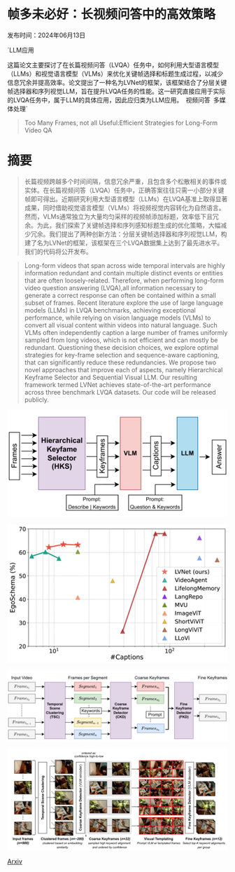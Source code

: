 # 帧多未必好：长视频问答中的高效策略

发布时间：2024年06月13日

`LLM应用

这篇论文主要探讨了在长篇视频问答（LVQA）任务中，如何利用大型语言模型（LLMs）和视觉语言模型（VLMs）来优化关键帧选择和标题生成过程，以减少信息冗余并提高效率。论文提出了一种名为LVNet的框架，该框架结合了分层关键帧选择器和序列视觉LLM，旨在提升LVQA任务的性能。这一研究直接应用于实际的LVQA任务中，属于LLM的具体应用，因此应归类为LLM应用。` `视频问答` `多媒体处理`

> Too Many Frames, not all Useful:Efficient Strategies for Long-Form Video QA

# 摘要

> 长篇视频跨越多个时间间隔，信息冗余严重，且包含多个松散相关的事件或实体。在长篇视频问答（LVQA）任务中，正确答案往往只需一小部分关键帧即可得出。近期研究利用大型语言模型（LLMs）在LVQA基准上取得显著成果，同时借助视觉语言模型（VLMs）将视频视觉内容转化为自然语言。然而，VLMs通常独立为大量均匀采样的视频帧添加标题，效率低下且冗余。为此，我们探索了关键帧选择和序列感知标题生成的优化策略，大幅减少冗余。我们提出了两种创新方法：分层关键帧选择器和序列视觉LLM，构建了名为LVNet的框架，该框架在三个LVQA数据集上达到了最先进水平。我们的代码将公开发布。

> Long-form videos that span across wide temporal intervals are highly information redundant and contain multiple distinct events or entities that are often loosely-related. Therefore, when performing long-form video question answering (LVQA),all information necessary to generate a correct response can often be contained within a small subset of frames. Recent literature explore the use of large language models (LLMs) in LVQA benchmarks, achieving exceptional performance, while relying on vision language models (VLMs) to convert all visual content within videos into natural language. Such VLMs often independently caption a large number of frames uniformly sampled from long videos, which is not efficient and can mostly be redundant. Questioning these decision choices, we explore optimal strategies for key-frame selection and sequence-aware captioning, that can significantly reduce these redundancies. We propose two novel approaches that improve each of aspects, namely Hierarchical Keyframe Selector and Sequential Visual LLM. Our resulting framework termed LVNet achieves state-of-the-art performance across three benchmark LVQA datasets. Our code will be released publicly.

![帧多未必好：长视频问答中的高效策略](../../../paper_images/2406.09396/x1.png)

![帧多未必好：长视频问答中的高效策略](../../../paper_images/2406.09396/x2.png)

![帧多未必好：长视频问答中的高效策略](../../../paper_images/2406.09396/x3.png)

![帧多未必好：长视频问答中的高效策略](../../../paper_images/2406.09396/x4.png)

[Arxiv](https://arxiv.org/abs/2406.09396)